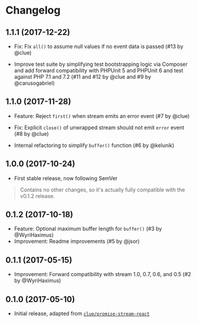 # Changelog

## 1.1.1 (2017-12-22)

*   Fix: Fix `all()` to assume null values if no event data is passed
    (#13 by @clue)

*   Improve test suite by simplifying test bootstrapping logic via Composer and
    add forward compatibility with PHPUnit 5 and PHPUnit 6 and
    test against PHP 7.1 and 7.2
    (#11 and #12 by @clue and #9 by @carusogabriel)

## 1.1.0 (2017-11-28)

* Feature: Reject `first()` when stream emits an error event
  (#7 by @clue)

* Fix: Explicit `close()` of unwrapped stream should not emit `error` event
  (#8 by @clue)

* Internal refactoring to simplify `buffer()` function
  (#6 by @kelunik)

## 1.0.0 (2017-10-24)

* First stable release, now following SemVer

> Contains no other changes, so it's actually fully compatible with the v0.1.2 release.

## 0.1.2 (2017-10-18)

* Feature: Optional maximum buffer length for `buffer()` (#3 by @WyriHaximus)
* Improvement: Readme improvements (#5 by @jsor)

## 0.1.1 (2017-05-15)

* Improvement: Forward compatibility with stream 1.0, 0.7, 0.6, and 0.5 (#2 by @WyriHaximus)

## 0.1.0 (2017-05-10)

* Initial release, adapted from [`clue/promise-stream-react`](https://github.com/clue/php-promise-stream-react)
